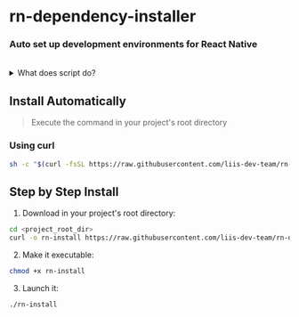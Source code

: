 # rn-dependency-installer

### Auto set up development environments for React Native

</br>

<details>
  <summary>
  What does script do?
  </summary>

</br>

* Installs **Rosetta 2** if not installed
* Installs **Homebrew** if not installed or updates it
* Installs **node@16** if not installed
* Prompts to install **yarn** if not installed
* Installs required **node_modules**
* Installs **watchman** if not installed
* Installs **Xcode CLT** if not installed
* Installs **cocoapods** if not installed
* Installs **ffi** if not installed
* Installs required **pods**
* Installs **Java 11** and **Java 8** (only if needed and not installed)
* Prompts to add **JAVA_HOME** and other Android dependencies
* Installs **Android SDK tools**
* Prompts to install **Android image**
* Prompts to create **Android virtual device**

</details>

## Install Automatically

> Execute the command in your project's root directory

### Using curl

```bash
sh -c "$(curl -fsSL https://raw.githubusercontent.com/liis-dev-team/rn-dependency-installer/main/install.sh)"
```

## Step by Step Install

1. Download in your project's root directory:

```zsh
cd <project_root_dir>
curl -o rn-install https://raw.githubusercontent.com/liis-dev-team/rn-dependency-installer/main/install.sh
```

2. Make it executable:

```zsh
chmod +x rn-install
```

3. Launch it:

```zsh
./rn-install
```
